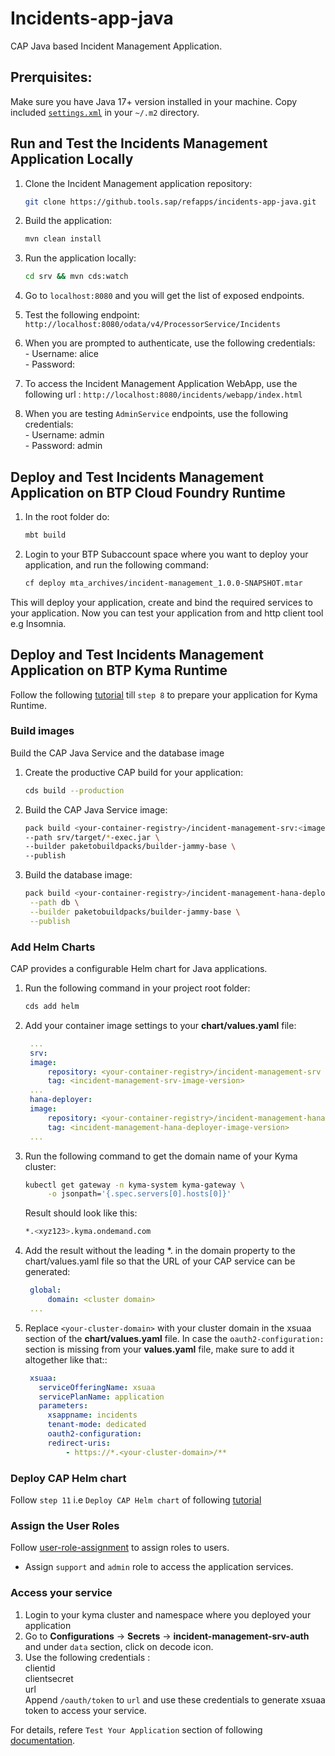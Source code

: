 # Incidents-app-java

CAP Java based Incident Management Application.

## Prerquisites:
 
 Make sure you have Java 17+ version installed in your machine.
 Copy included [`settings.xml`](config/maven/settings.xml) in your `~/.m2` directory.

## Run and Test the Incidents Management Application Locally

1. Clone the Incident Management application repository:

    ```sh
    git clone https://github.tools.sap/refapps/incidents-app-java.git
    ```
2. Build the application:
    ```sh
    mvn clean install
    ```
3. Run the application locally:
    ```sh
    cd srv && mvn cds:watch
    ```
4. Go to `localhost:8080` and you will get the list of exposed endpoints.
5. Test the following endpoint: `http://localhost:8080/odata/v4/ProcessorService/Incidents`
6. When you are prompted to authenticate, use the following credentials:</br>
       - Username: alice</br>
       - Password:
7. To access the Incident Management Application WebApp, use the following url : `http://localhost:8080/incidents/webapp/index.html`
7. When you are testing `AdminService` endpoints, use the following credentials:</br>
       - Username: admin</br>
       - Password: admin
## Deploy and Test Incidents Management Application on BTP Cloud Foundry Runtime

1. In the root folder do:
   ```sh
   mbt build
   ```
2. Login to your BTP Subaccount space where you want to deploy your application, and run the following command:
   ```sh
   cf deploy mta_archives/incident-management_1.0.0-SNAPSHOT.mtar   
   ```
This will deploy your application, create and bind the required services to your application. Now you can test your application from and http client tool e.g Insomnia.

## Deploy and Test Incidents Management Application on BTP Kyma Runtime

Follow the following [tutorial](https://developers.sap.com/tutorials/deploy-to-kyma.html) till `step 8` to prepare your application for Kyma Runtime.

### Build images

Build the CAP Java Service and the database image
1. Create the productive CAP build for your application:
    ```sh
    cds build --production
    ```
2. Build the CAP Java Service image:
    ```sh
    pack build <your-container-registry>/incident-management-srv:<image-version>\                 
    --path srv/target/*-exec.jar \
    --builder paketobuildpacks/builder-jammy-base \
    --publish
    ```
3. Build the database image:
   ```sh
   pack build <your-container-registry>/incident-management-hana-deployer:<image-version> \
    --path db \
    --builder paketobuildpacks/builder-jammy-base \
    --publish
   ```
### Add Helm Charts
CAP provides a configurable Helm chart for Java applications.
1. Run the following command in your project root folder:
   ```sh
   cds add helm
   ```
2. Add your container image settings to your **chart/values.yaml** file:
   ```yaml
    ...
    srv:
    image:
        repository: <your-container-registry>/incident-management-srv
        tag: <incident-management-srv-image-version>
    ...
    hana-deployer:
    image:
        repository: <your-container-registry>/incident-management-hana-deployer
        tag: <incident-management-hana-deployer-image-version>
    ...

   ```
3. Run the following command to get the domain name of your Kyma cluster:
   ```sh
   kubectl get gateway -n kyma-system kyma-gateway \
        -o jsonpath='{.spec.servers[0].hosts[0]}'

   ```
   Result should look like this:
   ```sh
   *.<xyz123>.kyma.ondemand.com

   ```
4. Add the result without the leading *. in the domain property to the chart/values.yaml file so that the URL of your CAP service can be generated:
   ```yaml
    global:
        domain: <cluster domain>
    ...

   ```
5. Replace `<your-cluster-domain>` with your cluster domain in the xsuaa section of the **chart/values.yaml** file. In case the `oauth2-configuration:` section is missing from your **values.yaml** file, make sure to add it altogether like that::
   ```yaml
    xsuaa:
      serviceOfferingName: xsuaa
      servicePlanName: application
      parameters:
        xsappname: incidents
        tenant-mode: dedicated
        oauth2-configuration:
        redirect-uris:
            - https://*.<your-cluster-domain>/**


   ```
### Deploy CAP Helm chart
Follow `step 11` i.e `Deploy CAP Helm chart` of following [tutorial](https://developers.sap.com/tutorials/deploy-to-kyma.html)

### Assign the User Roles
Follow [user-role-assignment](https://developers.sap.com/tutorials/user-role-assignment.html) to assign roles to users.
- Assign `support` and `admin` role to access the application services.

### Access your service
1. Login to your kyma cluster and namespace where you deployed your application
2. Go to **Configurations** -> **Secrets** -> **incident-management-srv-auth** and under `data` section, click on decode icon.
3. Use the following credentials :</br>
    clientid</br>
    clientsecret</br>
    url</br>
Append `/oauth/token` to `url` and use these credentials to generate xsuaa token to access your service.

For details, refere `Test Your Application` section of following [documentation](https://github.com/SAP-samples/btp-developer-guide-cap/blob/main/documentation/auditlog/5-deploy-to-kyma.md).


